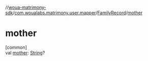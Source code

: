 //[woua-matrimony-sdk](../../../index.md)/[com.woualabs.matrimony.user.mapper](../index.md)/[FamilyRecord](index.md)/[mother](mother.md)

# mother

[common]\
val [mother](mother.md): [String](https://kotlinlang.org/api/latest/jvm/stdlib/kotlin/-string/index.html)?
